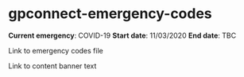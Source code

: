 # gpconnect-emergency-codes

**Current emergency**: COVID-19
**Start date**: 11/03/2020
**End date**: TBC

Link to emergency codes file

Link to content banner text
